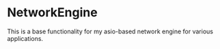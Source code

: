 NetworkEngine
========

This is a base functionality for my asio-based network engine for various applications.
